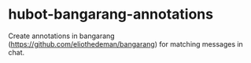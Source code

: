 # hubot-bangarang-annotations
Create annotations in bangarang (https://github.com/eliothedeman/bangarang) for matching messages in chat.
